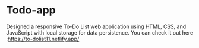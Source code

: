 # Todo-app
Designed a responsive To-Do List web application using HTML, CSS, and JavaScript with local storage for data persistence.
You can check it out here :https://to-dolist11.netlify.app/
